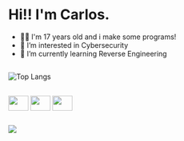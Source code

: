 # Hi!! I'm Carlos.

- 👨‍💻 I'm 17 years old and i make some programs!
- 👀 I’m interested in Cybersecurity
- 🌱 I’m currently learning Reverse Engineering

##

![Top Langs](https://github-readme-stats.vercel.app/api/top-langs/?username=snlx22&layout=compact&theme=tokyonight)

##

<div style=display:inline;>
<img align="center" height="30" width="40" src="https://cdn.jsdelivr.net/gh/devicons/devicon@latest/icons/c/c-original.svg" /> 
  
<img align="center" height="30" width="40" src="https://cdn.jsdelivr.net/gh/devicons/devicon@latest/icons/python/python-original.svg" />

<img align="center" height="30" width="40" src="https://cdn.jsdelivr.net/gh/devicons/devicon@latest/icons/linux/linux-original.svg" />

</div>

##

<div style=display:inline;>
<img src="https://img.shields.io/badge/Kali_Linux-557C94?style=for-the-badge&logo=kali-linux&logoColor=white" target="_blank">
</div>

